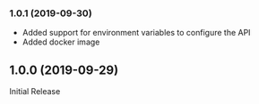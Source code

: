 ### 1.0.1 (2019-09-30)
* Added support for environment variables to configure the API
* Added docker image

## 1.0.0 (2019-09-29)

Initial Release
